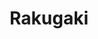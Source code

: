 ---
layout: topic
permalink: /learning/rakugaki/
id: rakugaki
title: Rakugaki
hide_navigation: true
infos:
  title: Rakugaki
  days: 30
  description: Learn how to draw Rakugaki and make a book of drawing
resources:
  - title: Devenir un expert du rakugaki - Bunpei Yorifuji
    url: https://www.amazon.fr/Devenir-expert-rakugaki-D%C3%A9velopper-imagination/dp/2917855762
projects_ideas:
  - title: Write a story illustrated by Rakugaki
  - title: Build a portfolio of illustrations
  - title: Draw one rakugaki every day
experiences: ~
projects_outcome: ~
---